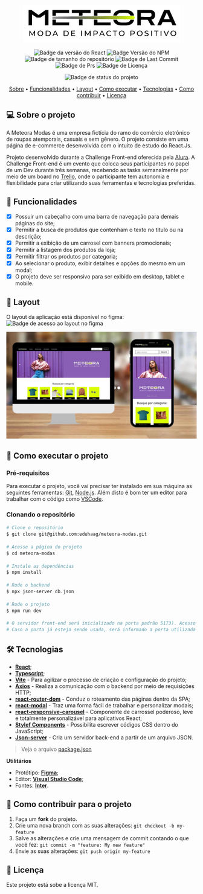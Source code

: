 <div align="center">
  
  ![](src/assets/site/logo2.png)
  
</div>
<div align="center">

![Badge da versão do React](https://img.shields.io/badge/React-v18.2.0-blue?logo=react&color=2ccce4)
![Badge Versão do NPM](https://img.shields.io/badge/NPM-v9.8.1-dark_green)
![Badge de tamanho do repositório](https://img.shields.io/github/repo-size/eduhaag/meteora-modas)
![Badge de Last Commit](https://img.shields.io/github/last-commit/eduhaag/meteora-modas?color=orange)
![Badge de Prs](https://img.shields.io/badge/PRs-Welcome-yellow)
![Badge de Licença](https://img.shields.io/badge/licence-MIT-green)

![Badge de status do projeto](https://img.shields.io/badge/PROJETO%20CONCLU%C3%8DDO-darkGreen)

 <a href="#-sobre-o-projeto">Sobre</a> •
  <a href="#-funcionalidades">Funcionalidades</a> •
 <a href="#-layout">Layout</a> • 
 <a href="#-como-executar-o-projeto">Como executar</a> • 
 <a href="#-tecnologias">Tecnologias</a> • 
 <a href="#-como-contribuir-para-o-projeto">Como contribuir</a> • 
 <a href="#-licença">Licença</a>
  
</div>

## 💻 Sobre o projeto
A Meteora Modas é uma empresa fictícia do ramo do comércio eletrônico de roupas atemporais, casuais e sem gênero. O projeto consiste em uma página de e-commerce desenvolvida com o intuito de estudo do React.Js.

Projeto desenvolvido durante a Challenge Front-end oferecida pela [Alura](https://alura.com.br). A Challenge Front-end é um evento que coloca seus participantes no papel de um Dev durante três semanas, recebendo as tasks semanalmente por meio de um board no [Trello](https://trello.com), onde o participante tem autonomia e flexibilidade para criar utilizando suas ferramentas e tecnologias preferidas.

## 🧰 Funcionalidades
- [x] Possuir um cabeçalho com uma barra de navegação para demais páginas do site;
- [x] Permitir a busca de produtos que contenham o texto no titulo ou na descrição;
- [x] Permitir a exibição de um carrosel com banners promocionais;
- [x] Permitir a listagem dos produtos da loja;
- [x] Permitir filtrar os produtos por categoria;
- [x] Ao selecionar o produto, exibir detalhes e opções do mesmo em um modal;
- [x] O projeto deve ser responsivo para ser exibido em desktop, tablet e mobile.

## 🎨 Layout
O layout da aplicação está disponível no figma:<br />
![Badge de acesso ao layout no figma](https://img.shields.io/badge/Acessar_layout-Figma-green?link=https%3A%2F%2Fwww.figma.com%2Ffile%2FTIOVepSv2kcG8WkogxENpo%2FChallenge-Front-end-%257C-Loja-Meteora%3Ftype%3Ddesign%26node-id%3D2386%253A2430%26mode%3Ddesign%26t%3DgysvLCCaHJ3MLnn6-1
)


![](public/meteora.jpg)

## 🚀 Como executar o projeto
### Pré-requisitos
Para executar o projeto, você vai precisar ter instalado em sua máquina as seguintes ferramentas: [Git](https://git-scm.com), [Node.js](https://nodejs.org/en/). Além disto é bom ter um editor para trabalhar com o código como [VSCode](https://code.visualstudio.com/).

### Clonando o repositório
```bash
# Clone o repositório
$ git clone git@github.com:eduhaag/meteora-modas.git

# Acesse a página do projeto
$ cd meteora-modas

# Instale as dependências
$ npm install

# Rode o backend
$ npx json-server db.json

# Rode o projeto
$ npm run dev

# O servidor front-end será inicializado na porta padrão 5173). Acesso http://localhost:5173. 
# Caso a porta já esteja sendo usada, será informado a porta utilizada na saida do terminal.
```

## 🛠️ Tecnologias
- **[React](https://react.dev/)**;
- **[Typescript](https://www.typescriptlang.org/)**;
- **[Vite](https://vitejs.dev/)** - Para agilizar o processo de criação e configuração do projeto;
- **[Axios](https://axios-http.com/)** - Realiza a comunicação com o backend por meio de requisições HTTP;
- **[react-router-dom](https://reactrouter.com/)** - Conduz o roteamento das páginas dentro da SPA;
- **[react-modal](https://github.com/reactjs/react-modal)** - Traz uma forma fácil de trabalhar e personalizar modais;
- **[react-responsive-carousel](https://github.com/leandrowd/react-responsive-carousel)** - Componente de carrossel poderoso, leve e totalmente personalizável para aplicativos React;
- **[Stylef Components](https://styled-components.com/)** - Possibilita escrever códigos CSS dentro do JavaScript;
- **[Json-server](https://github.com/typicode/json-server)** - Cria um servidor back-end a partir de um arquivo JSON.
> Veja o arquivo [package.json](package.json)


**Utilitários**
- Protótipo: **[Figma](https://www.figma.com/file/TIOVepSv2kcG8WkogxENpo/Challenge-Front-end-%7C-Loja-Meteora?type=design&node-id=2386%3A2430&mode=design&t=o7fn4NhVVRcqQ3Xp-1)**;
- Editor:  **[Visual Studio Code](https://code.visualstudio.com/)**;
- Fontes: **[Inter](https://fonts.google.com/specimen/Inter)**.

## 💪 Como contribuir para o projeto
1. Faça um **fork** do projeto.
2. Crie uma nova branch com as suas alterações: `git checkout -b my-feature`
3. Salve as alterações e crie uma mensagem de commit contando o que você fez: `git commit -m "feature: My new feature"`
4. Envie as suas alterações: `git push origin my-feature`

## 📝 Licença
Este projeto está sobe a licença MIT.

